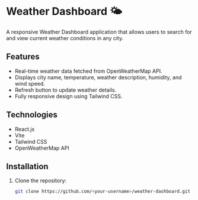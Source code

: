 # Weather Dashboard 🌤️

A responsive Weather Dashboard application that allows users to search for and view current weather conditions in any city.

## Features
- Real-time weather data fetched from OpenWeatherMap API.
- Displays city name, temperature, weather description, humidity, and wind speed.
- Refresh button to update weather details.
- Fully responsive design using Tailwind CSS.

## Technologies
- React.js
- Vite
- Tailwind CSS
- OpenWeatherMap API

## Installation
1. Clone the repository:
   ```bash
   git clone https://github.com/<your-username>/weather-dashboard.git
